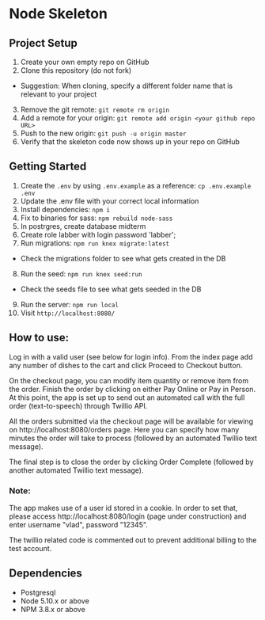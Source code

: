 # Node Skeleton

## Project Setup

1. Create your own empty repo on GitHub
2. Clone this repository (do not fork)
  - Suggestion: When cloning, specify a different folder name that is relevant to your project
3. Remove the git remote: `git remote rm origin`
4. Add a remote for your origin: `git remote add origin <your github repo URL>`
5. Push to the new origin: `git push -u origin master`
6. Verify that the skeleton code now shows up in your repo on GitHub

## Getting Started

1. Create the `.env` by using `.env.example` as a reference: `cp .env.example .env`
2. Update the .env file with your correct local information
3. Install dependencies: `npm i`
4. Fix to binaries for sass: `npm rebuild node-sass`
5. In postrgres, create database midterm
6. Create role labber with login password 'labber';
7. Run migrations: `npm run knex migrate:latest`
  - Check the migrations folder to see what gets created in the DB
8. Run the seed: `npm run knex seed:run`
  - Check the seeds file to see what gets seeded in the DB
9. Run the server: `npm run local`
10. Visit `http://localhost:8080/`

## How to use:
Log in with a valid user (see below for login info).
From the index page add any number of dishes to the cart and click Proceed to Checkout button.

On the checkout page, you can modify item quantity or remove item from the order. Finish the order by clicking on either Pay Online or Pay in Person.
At this point, the app is set up to send out an automated call with the full order (text-to-speech) through Twillio API.

All the orders submitted via the checkout page will be available for viewing on http://localhost:8080/orders page. Here you can specify how many minutes the order will take to process (followed by an automated Twillio text message).

The final step is to close the order by clicking Order Complete (followed by another automated Twillio text message).

### Note:
The app makes use of a user id stored in a cookie.
In order to set that, please access http://localhost:8080/login (page under construction)
and enter username "vlad", password "12345".

The twillio related code is commented out to prevent additional billing to the test account.

## Dependencies
- Postgresql
- Node 5.10.x or above
- NPM 3.8.x or above
